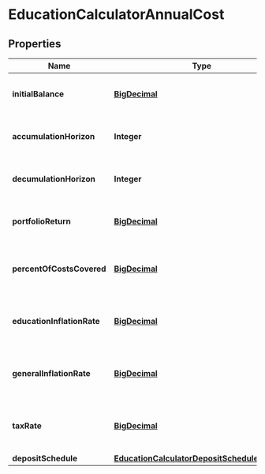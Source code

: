 
# EducationCalculatorAnnualCost

## Properties
Name | Type | Description | Notes
------------ | ------------- | ------------- | -------------
**initialBalance** | [**BigDecimal**](BigDecimal.md) | The amount currently saved for the goal | 
**accumulationHorizon** | **Integer** | The amount of years until funds are needed | 
**decumulationHorizon** | **Integer** | The amount of years funds will be used | 
**portfolioReturn** | [**BigDecimal**](BigDecimal.md) | The annualized portfolio return | 
**percentOfCostsCovered** | [**BigDecimal**](BigDecimal.md) | The desired percent of education costs covered |  [optional]
**educationInflationRate** | [**BigDecimal**](BigDecimal.md) | The inflation rate for education prices |  [optional]
**generalInflationRate** | [**BigDecimal**](BigDecimal.md) | The annualized general inflation rate |  [optional]
**taxRate** | [**BigDecimal**](BigDecimal.md) | The tax rate for withdrawals from the account |  [optional]
**depositSchedule** | [**EducationCalculatorDepositScheduleDepAmt**](EducationCalculatorDepositScheduleDepAmt.md) |  |  [optional]



